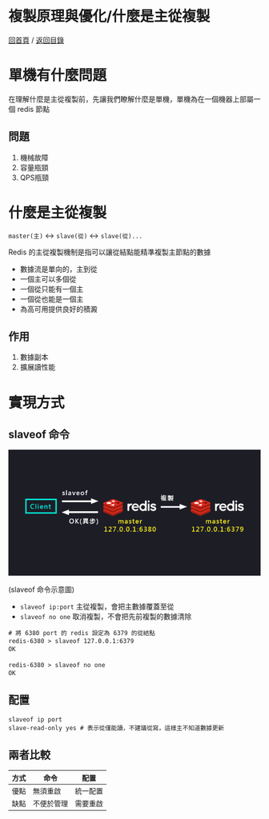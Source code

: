 複製原理與優化/什麼是主從複製
===
[回首頁](https://github.com/frank575/nn/) / [返回目錄](../../)

# 單機有什麼問題

在理解什麼是主從複製前，先讓我們瞭解什麼是單機，單機為在一個機器上部屬一個 redis 節點

## 問題

1. 機械故障
2. 容量瓶頸
3. QPS瓶頸

# 什麼是主從複製

`master(主)` <-> `slave(從)` <-> `slave(從)...`

Redis 的主從複製機制是指可以讓從結點能精準複製主節點的數據

* 數據流是單向的，主到從
* 一個主可以多個從
* 一個從只能有一個主
* 一個從也能是一個主
* 為高可用提供良好的積澱

## 作用

1. 數據副本
2. 擴展讀性能


# 實現方式

## slaveof 命令

![](./pics/slaveof.png)

(slaveof 命令示意圖)

* `slaveof ip:port` 主從複製，會把主數據覆蓋至從
* `slaveof no one` 取消複製，不會把先前複製的數據清除

```shell
# 將 6380 port 的 redis 設定為 6379 的從結點
redis-6380 > slaveof 127.0.0.1:6379
OK

redis-6380 > slaveof no one
OK
```

## 配置

```text
slaveof ip port
slave-read-only yes # 表示從僅能讀，不建議從寫，這樣主不知道數據更新
```

## 兩者比較

方式|命令|配置
---|---|---
優點|無須重啟|統一配置
缺點|不便於管理|需要重啟
